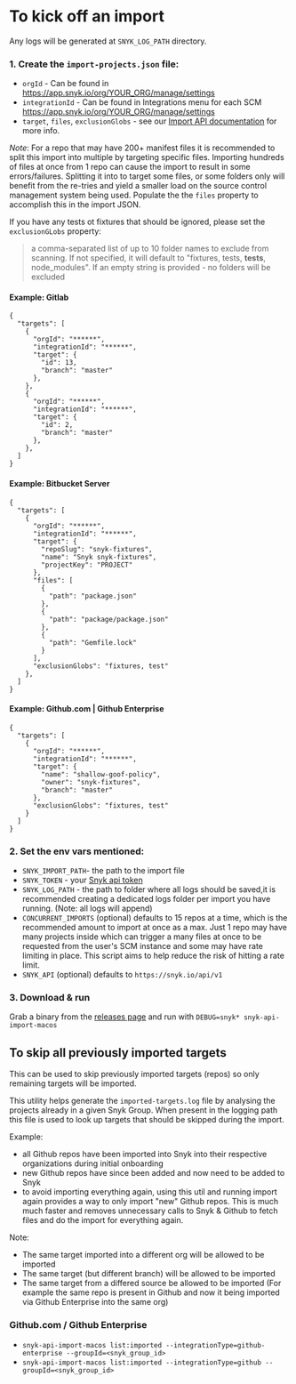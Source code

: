 # To kick off an import
Any logs will be generated at `SNYK_LOG_PATH` directory.

### 1. Create the `import-projects.json` file:
  - `orgId` - Can be found in https://app.snyk.io/org/YOUR_ORG/manage/settings
  - `integrationId` - Can be found in Integrations menu for each SCM https://app.snyk.io/org/YOUR_ORG/manage/settings
  - `target`, `files`, `exclusionGlobs` - see our [Import API documentation](https://snyk.docs.apiary.io/#reference/integrations/import-projects/import) for more info.

  *Note*: For a repo that may have 200+ manifest files it is recommended to split this import into multiple by targeting specific files. Importing hundreds of files at once from 1 repo can cause the import to result in some errors/failures. Splitting it into to target some files, or some folders only will benefit from the re-tries and yield a smaller load on the source control management system being used. Populate the the `files` property to accomplish this in the import JSON.

  If you have any tests ot fixtures that should be ignored, please set the `exclusionGLobs` property:
  > a comma-separated list of up to 10 folder names to exclude from scanning. If not specified, it will default to "fixtures, tests, __tests__, node_modules". If an empty string is provided - no folders will be excluded

#### Example: Gitlab

```
{
  "targets": [
    {
      "orgId": "******",
      "integrationId": "******",
      "target": {
        "id": 13,
        "branch": "master"
      },
    },
    {
      "orgId": "******",
      "integrationId": "******",
      "target": {
        "id": 2,
        "branch": "master"
      },
    },
  ]
}

```


#### Example:  Bitbucket Server

```
{
  "targets": [
    {
      "orgId": "******",
      "integrationId": "******",
      "target": {
        "repoSlug": "snyk-fixtures",
        "name": "Snyk snyk-fixtures",
        "projectKey": "PROJECT"
      },
      "files": [
        {
          "path": "package.json"
        },
        {
          "path": "package/package.json"
        },
        {
          "path": "Gemfile.lock"
        }
      ],
      "exclusionGlobs": "fixtures, test"
    },
  ]
}
```

#### Example: Github.com | Github Enterprise
```
{
  "targets": [
    {
      "orgId": "******",
      "integrationId": "******",
      "target": {
        "name": "shallow-goof-policy",
        "owner": "snyk-fixtures",
        "branch": "master"
      },
      "exclusionGlobs": "fixtures, test"
    }
  ]
}
```
### 2. Set the env vars mentioned:
  - `SNYK_IMPORT_PATH`- the path to the import file
  - `SNYK_TOKEN` - your [Snyk api token](https://app.snyk.io/account)
  - `SNYK_LOG_PATH` - the path to folder where all logs should be saved,it is recommended creating a dedicated logs folder per import you have running. (Note: all logs will append)
  - `CONCURRENT_IMPORTS` (optional) defaults to 15 repos at a time, which is the recommended amount to import at once as a max.  Just 1 repo may have many projects inside which can trigger a many files at once to be requested from the user's SCM instance and some may have rate limiting in place. This script aims to help reduce the risk of hitting a rate limit.
  - `SNYK_API` (optional) defaults to `https://snyk.io/api/v1`

### 3. Download & run
Grab a binary from the [releases page](https://github.com/snyk-tech-services/snyk-api-import/releases) and run with `DEBUG=snyk* snyk-api-import-macos`

## To skip all previously imported targets
This can be used to skip previously imported targets (repos) so only remaining targets will be imported.

This utility helps generate the `imported-targets.log` file by analysing the projects already in a given Snyk Group. When present in the logging path this file is used to look up targets that should be skipped during the import.

Example:
- all Github repos have been imported into Snyk into their respective organizations during initial onboarding
- new Github repos have since been added and now need to be added to Snyk
- to avoid importing everything again, using this util and running import again provides a way to only import "new" Github repos. This is much much faster and removes unnecessary calls to Snyk & Github to fetch files and do the import for everything again.

Note:
- The same target imported into a different org will be allowed to be imported
- The same target (but different branch) will be allowed to be imported
- The same target from a differed source be allowed to be imported (For example the same repo is present in Github and now it being imported via Github Enterprise into the same org)
### Github.com / Github Enterprise
- `snyk-api-import-macos list:imported --integrationType=github-enterprise --groupId=<snyk_group_id>`
- `snyk-api-import-macos list:imported --integrationType=github --groupId=<snyk_group_id>`
